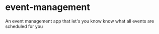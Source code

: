 # event-management
An event management app that let's you know know what all events are scheduled for you 
